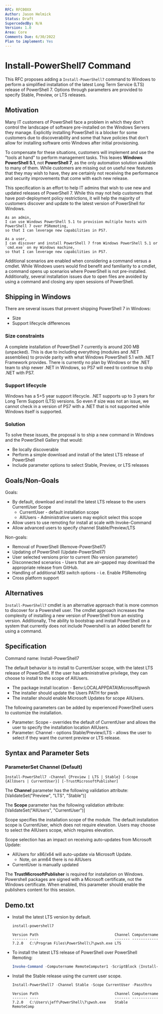 ```yaml
---
RFC: RFC00XX
Author: Jason Helmick
Status: Draft
SupercededBy: N/A
Version: 1.0
Area: Core
Comments Due: 6/30/2022
Plan to implement: Yes
---
```


# Install-PowerShell7 Command

This RFC proposes adding a `Install-PowerShell7` command to Windows to perform a simplified
installation of the latest Long Term Service (LTS) release of PowerShell 7. Options through
parameters are provided to specify Stable, Preview, or LTS releases.

## Motivation

Many IT customers of PowerShell face a problem in which they don't control the landscape of software
pre-installed on the Windows Servers they manage. Explicitly installing PowerShell is a blocker for
some customers due to discoverability and some that have policies that don't allow for installing
software onto Windows after initial provisioning.

To compensate for these situations, customers will implement and use the "tools at hand" to perform
management tasks. This leaves **Windows PowerShell 5.1**, not **PowerShell 7**, as the only
automation solution available to many of them. While customers are missing out on useful new
features that they may wish to have, they are certainly not receiving the performance and security
improvements that come with each new release.

This specification is an effort to help IT admins that wish to use new and updated releases of
PowerShell 7. While this may not help customers that have post-deployment policy restrictions, it
will help the majority of customers discover and update to the latest version of PowerShell for
Windows.

```
As an admin,
I can use Windows PowerShell 5.1 to provision multiple hosts with PowerShell 7 over PSRemoting,
so that I can leverage new capabilities in PS7.
```

```
As a user,
I can discover and install PowerShell 7 from Windows PowerShell 5.1 or `cmd.exe` on my Windows machine,
so that I can leverage new capabilities in PS7.
```

Additional scenarios are enabled when considering a command versus a cmdlet. While Windows users
would find benefit and familiarity to a cmdlet, a command opens up scenarios where PowerShell is not
pre-installed. Additionally, several installation issues due to open files are avoided by using a
command and closing any open sessions of PowerShell.

## Shipping in Windows

There are several issues that prevent shipping PowerShell 7 in Windows:

- Size
- Support lifecycle differences

### Size constraints

 A complete installation of PowerShell 7 currently is around 200 MB (unpacked). This is due to
 including everything (modules and .NET assemblies) to provide parity with what Windows PowerShell
 5.1 with .NET Framework provides. There is currently no plan by Windows or the .NET team to ship
 newer .NET in Windows, so PS7 will need to continue to ship .NET with PS7.

### Support lifecycle

 Windows has a 5+5 year support lifecycle. .NET supports up to 3 years for Long Term Support (LTS)
 versions. So even if size was not an issue, we cannot check in a version of PS7 with a .NET that is
 not supported while Windows itself is supported.

### Solution

To solve these issues, the proposal is to ship a new command in Windows and the PowerShell Gallery
that would:

- Be locally discoverable
- Perform a simple download and install of the latest LTS release of PowerShell
- Include parameter options to select Stable, Preview, or LTS releases

## Goals/Non-Goals

Goals:

- By default, download and install the latest LTS release to the users CurrentUser Scope
  - CurrentUser - default installation scope
  - AllUsers - Administrative users may explicit select this scope
- Allow users to use remoting for install at scale with Invoke-Command
- Allow advanced users to specify channel Stable/Preview/LTS

Non-goals:

- Removal of PowerShell (Remove-PowerShell7)
- Updating of PowerShell (Update-PowerShell7)
- User selected versions prior to current (No version parameter)
- Disconnected scenarios - Users that are air-gapped may download the appropriate release from GitHub.
- Handling of additional MSI switch options - i.e. Enable PSRemoting
- Cross platform support

## Alternatives

`Install-PowerShell7` cmdlet is an alternative approach that is more common to discover for a
Powershell user. The cmdlet approach increases the complexity of installing a new version of
PowerShell from an existing version. Additionally, The ability to bootstrap and install PowerShell
on a system that currently does not include Powershell is an added benefit for using a command.

## Specification

Command name: Install-PowerShell7

The default behavior is to install to CurrentUser scope, with the latest LTS
release of PowerShell. If the user has administrative
privilege, they can choose to install to the scope of AllUsers.

- The package install location - $env:LOCALAPPDATA\Microsoft\pwsh
- The installer should update the Users PATH for pwsh
- The installer should enable Microsoft Updates for scope AllUsers. 

The following parameters can be added by experienced PowerShell users to customize the installation.

- Parameter: Scope - overrides the default of CurrentUser and allows the user to specify the
  installation location AllUsers.
- Parameter: Channel - options Stable/Preview/LTS - allows the user to select if they want the
  current preview or LTS release. 

## Syntax and Parameter Sets


### ParameterSet Channel (Default)

```
Install-PowerShell7 -Channel {Preview | LTS | Stable} [-Scope {AllUsers | CurrentUser}] [-TrustMicrosoftPublisher]
```

The **Channel** parameter has the following validation attribute:
[ValidateSet("Preview", "LTS", "Stable")]

The **Scope** parameter has the following validation attribute:
[ValidateSet("AllUsers", "CurrentUser")]

Scope specifies the installation scope of the module. The default installation scope is CurrentUser,
which does not require elevation. Users may choose to select the AllUsers scope, which requires
elevation.

Scope selection has an impact on receiving auto-updates from Microsoft Update:

- AllUsers for x86/x64 will auto-update via Microsoft Update.
  - Note, on arm64 there is no AllUsers
- CurrentUser is manually updated

The **TrustMicrosoftPublisher** is required for installation on Windows. Powershell packages are
signed with a Microsoft certificate, not the Windows certificate. When enabled, this parameter
should enable the publishers content for this session.


## Demo.txt

- Install the latest LTS version by default.

  ```powershell
  install-powershell7 
  ```

  ```output
  Version Path                                   Channel Computername
  ------- ----                                   ------- ------------
  7.2.0   C:\Program Files\PowerShell\7\pwsh.exe LTS  
  ```

- To install the latest LTS release of PowerShell over PowerShell Remoting:

  ```powershell
  Invoke-Command -Computername RemoteComputer1 -ScriptBlock {Install-PowerShell7}
  ```

- Install the Stable release using the current user scope.

  ```powershell
  Install-PowerShell7 -Channel Stable -Scope CurrentUser -Passthru
  ```

  ```output
  Version Path                                   Channel Computername
  ------- ----                                   ------- ------------
  7.2.0   C:\Users\jeff\PowerShell\7\pwsh.exe    Stable     RemoteComp
  ```

